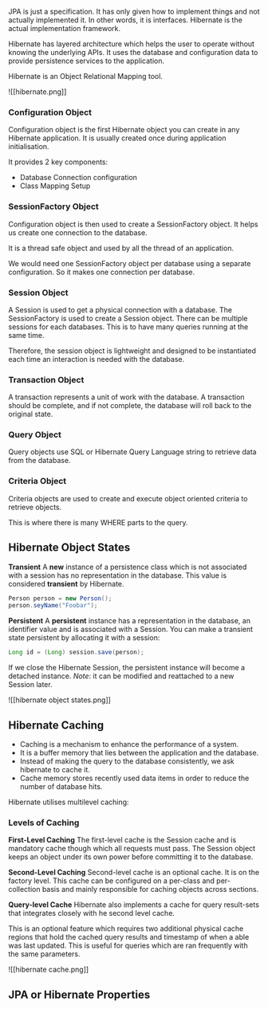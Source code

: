 JPA is just a specification. It has only given how to implement things and not actually implemented it. In other words, it is interfaces. Hibernate is the actual implementation framework.

Hibernate has layered architecture which helps the user to operate without knowing the underlying APIs. It uses the database and configuration data to provide persistence services to the application.

Hibernate is an Object Relational Mapping tool.

![[hibernate.png]]

### Configuration Object
Configuration object is the first Hibernate object you can create in any Hibernate application. It is usually created once during application initialisation.

It provides 2 key  components:
- Database Connection configuration
- Class Mapping Setup
### SessionFactory Object
Configuration object is then used to create a SessionFactory object. It helps us create one connection to the database.

It is a thread safe object and used by all the thread of an application. 

We would need one SessionFactory object per database using a separate configuration. So it makes one connection per database.

### Session Object
A Session is used to get a physical connection with a database. The SessionFactory is used to create a Session object. There can be multiple sessions for each databases. This is to have many queries running at the same time.

Therefore, the session object is lightweight and designed to be instantiated each time an interaction is needed with the database.

### Transaction Object
A transaction represents a unit of work with the database. A transaction should be complete, and if not complete, the database will roll back to the original state.

### Query Object
Query objects use SQL or Hibernate Query Language string to retrieve data from the database.

### Criteria Object 
Criteria objects are used to create and execute object oriented criteria to retrieve objects.

This is where there is many WHERE parts to the query.

## Hibernate Object States
**Transient**
A **new** instance of a persistence class which is not associated with a session has no representation in the database. This value is considered **transient** by Hibernate.

``` java
Person person = new Person();
person.seyName("Foobar");
```

**Persistent**
A **persistent** instance has a representation in the database, an identifier value and is associated with a Session. You can make a transient state persistent by allocating it with a session:

``` java
Long id = (Long) session.save(person);
```

If we close the Hibernate Session, the persistent instance will become a detached instance. _Note_: it can be modified and reattached to a new Session later.

![[hibernate object states.png]]

## Hibernate Caching
- Caching is a mechanism to enhance the performance of a system. 
- It is a buffer memory that lies between the application and the database.
- Instead of making the query to the database consistently, we ask hibernate to cache it.
- Cache memory stores recently used data items in order to reduce the number of database hits.

Hibernate utilises multilevel caching:
### Levels of Caching
**First-Level Caching**
The first-level cache is the Session cache and is mandatory cache though which all requests must pass. The Session object keeps an object under its own power before committing it to the database.

**Second-Level Caching**
Second-level cache is an optional cache. It is on the factory level. This cache can be configured on a per-class and per-collection basis and mainly responsible for caching objects across sections.

**Query-level Cache**
Hibernate also implements a cache for query result-sets that integrates closely with he second level cache.

This is an optional feature which requires two additional physical cache regions that hold the cached query results and timestamp of when a able was last updated. This is useful for queries which are ran frequently with the same parameters.

![[hibernate cache.png]]

## JPA or Hibernate Properties
